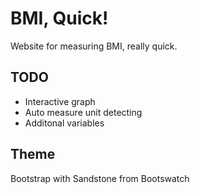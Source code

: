 # BMI, Quick!
Website for measuring BMI, really quick.

## TODO
* Interactive graph
* Auto measure unit detecting
* Additonal variables

## Theme
Bootstrap with Sandstone from Bootswatch
